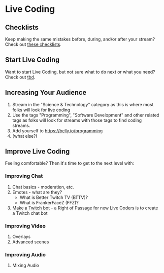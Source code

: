 # Live Coding

## Checklists

Keep making the same mistakes before, during, and/or after your stream? Check out [these checklists](https://github.com/livecoders/live-coding/blob/master/checklists.md).

## Start Live Coding

Want to start Live Coding, but not sure what to do next or what you need? Check out [tbd]().

## Increasing Your Audience

1. Stream in the "Science & Technology" category as this is where most folks will look for live coding
1. Use the tags "Programming", "Software Development" and other related tags as folks will look for streams with those tags to find coding streams.
1. Add yourself to https://belly.io/programming
1. (what else?)

## Improve Live Coding

Feeling comfortable? Then it's time to get to the next level with:

### Improving Chat
1. Chat basics - moderation, etc.
1. Emotes - what are they?
    * What is Better Twitch TV (BTTV)? 
    * What is FrankerFaceZ (FFZ)?
1. [Make a Twitch bot](https://github.com/livecoders/live-coding/blob/master/twitchbot.md) - a Right of Passage for new Live Coders is to create a Twitch chat bot

### Improving Video
1. Overlays
1. Advanced scenes

### Improving Audio
1. Mixing Audio

